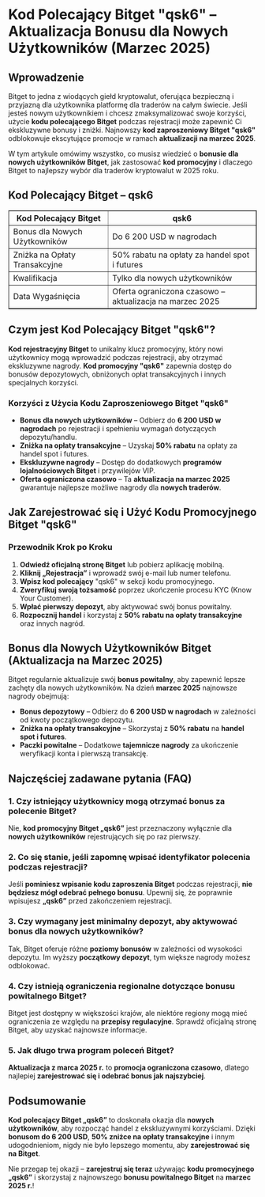 <h1>Kod Polecający Bitget "qsk6" – Aktualizacja Bonusu dla Nowych Użytkowników (Marzec 2025)</h1>

<h2>Wprowadzenie</h2>
<p>Bitget to jedna z wiodących giełd kryptowalut, oferująca bezpieczną i przyjazną dla użytkownika platformę dla traderów na całym świecie. Jeśli jesteś nowym użytkownikiem i chcesz zmaksymalizować swoje korzyści, użycie <strong>kodu polecającego Bitget</strong> podczas rejestracji może zapewnić Ci ekskluzywne bonusy i zniżki. Najnowszy <strong>kod zaproszeniowy Bitget "qsk6"</strong> odblokowuje ekscytujące promocje w ramach <strong>aktualizacji na marzec 2025</strong>.</p>
<p>W tym artykule omówimy wszystko, co musisz wiedzieć o <strong>bonusie dla nowych użytkowników Bitget</strong>, jak zastosować <strong>kod promocyjny</strong> i dlaczego Bitget to najlepszy wybór dla traderów kryptowalut w 2025 roku.</p>

<h2>Kod Polecający Bitget – qsk6</h2>
<table border="1">
    <tr>
        <th>Kod Polecający Bitget</th>
        <th>qsk6</th>
    </tr>
    <tr>
        <td>Bonus dla Nowych Użytkowników</td>
        <td>Do 6 200 USD w nagrodach</td>
    </tr>
    <tr>
        <td>Zniżka na Opłaty Transakcyjne</td>
        <td>50% rabatu na opłaty za handel spot i futures</td>
    </tr>
    <tr>
        <td>Kwalifikacja</td>
        <td>Tylko dla nowych użytkowników</td>
    </tr>
    <tr>
        <td>Data Wygaśnięcia</td>
        <td>Oferta ograniczona czasowo – aktualizacja na marzec 2025</td>
    </tr>
</table>

<h2>Czym jest Kod Polecający Bitget "qsk6"?</h2>
<p><strong>Kod rejestracyjny Bitget</strong> to unikalny klucz promocyjny, który nowi użytkownicy mogą wprowadzić podczas rejestracji, aby otrzymać ekskluzywne nagrody. <strong>Kod promocyjny "qsk6"</strong> zapewnia dostęp do bonusów depozytowych, obniżonych opłat transakcyjnych i innych specjalnych korzyści.</p>

<h3>Korzyści z Użycia Kodu Zaproszeniowego Bitget "qsk6"</h3>
<ul>
    <li><strong>Bonus dla nowych użytkowników</strong> – Odbierz do <strong>6 200 USD w nagrodach</strong> po rejestracji i spełnieniu wymagań dotyczących depozytu/handlu.</li>
    <li><strong>Zniżka na opłaty transakcyjne</strong> – Uzyskaj <strong>50% rabatu</strong> na opłaty za handel spot i futures.</li>
    <li><strong>Ekskluzywne nagrody</strong> – Dostęp do dodatkowych <strong>programów lojalnościowych Bitget</strong> i przywilejów VIP.</li>
    <li><strong>Oferta ograniczona czasowo</strong> – Ta <strong>aktualizacja na marzec 2025</strong> gwarantuje najlepsze możliwe nagrody dla <strong>nowych traderów</strong>.</li>
</ul>

<h2>Jak Zarejestrować się i Użyć Kodu Promocyjnego Bitget "qsk6"</h2>
<h3>Przewodnik Krok po Kroku</h3>
<ol>
    <li><strong>Odwiedź oficjalną stronę Bitget</strong> lub pobierz aplikację mobilną.</li>
    <li><strong>Kliknij „Rejestracja”</strong> i wprowadź swój e-mail lub numer telefonu.</li>
    <li><strong>Wpisz kod polecający</strong> "qsk6" w sekcji kodu promocyjnego.</li>
    <li><strong>Zweryfikuj swoją tożsamość</strong> poprzez ukończenie procesu KYC (Know Your Customer).</li>
    <li><strong>Wpłać pierwszy depozyt</strong>, aby aktywować swój bonus powitalny.</li>
    <li><strong>Rozpocznij handel</strong> i korzystaj z <strong>50% rabatu na opłaty transakcyjne</strong> oraz innych nagród.</li>
</ol>

<h2>Bonus dla Nowych Użytkowników Bitget (Aktualizacja na Marzec 2025)</h2>
<p>Bitget regularnie aktualizuje swój <strong>bonus powitalny</strong>, aby zapewnić lepsze zachęty dla nowych użytkowników. Na dzień <strong>marzec 2025</strong> najnowsze nagrody obejmują:</p>
<ul>
    <li><strong>Bonus depozytowy</strong> – Odbierz do <strong>6 200 USD w nagrodach</strong> w zależności od kwoty początkowego depozytu.</li>
    <li><strong>Zniżka na opłaty transakcyjne</strong> – Skorzystaj z <strong>50% rabatu</strong> na <strong>handel spot i futures</strong>.</li>
    <li><strong>Paczki powitalne</strong> – Dodatkowe <strong>tajemnicze nagrody</strong> za ukończenie weryfikacji konta i pierwszą transakcję.</li>
</ul>

<h2>Najczęściej zadawane pytania (FAQ)</h2>

<h3>1. Czy istniejący użytkownicy mogą otrzymać bonus za polecenie Bitget?</h3>
<p>Nie, <strong>kod promocyjny Bitget „qsk6”</strong> jest przeznaczony wyłącznie dla <strong>nowych użytkowników</strong> rejestrujących się po raz pierwszy.</p>

<h3>2. Co się stanie, jeśli zapomnę wpisać identyfikator polecenia podczas rejestracji?</h3>
<p>Jeśli <strong>pominiesz wpisanie kodu zaproszenia Bitget</strong> podczas rejestracji, <strong>nie będziesz mógł odebrać pełnego bonusu</strong>. Upewnij się, że poprawnie wpisujesz <strong>„qsk6”</strong> przed zakończeniem rejestracji.</p>

<h3>3. Czy wymagany jest minimalny depozyt, aby aktywować bonus dla nowych użytkowników?</h3>
<p>Tak, Bitget oferuje różne <strong>poziomy bonusów</strong> w zależności od wysokości depozytu. Im wyższy <strong>początkowy depozyt</strong>, tym większe nagrody możesz odblokować.</p>

<h3>4. Czy istnieją ograniczenia regionalne dotyczące bonusu powitalnego Bitget?</h3>
<p>Bitget jest dostępny w większości krajów, ale niektóre regiony mogą mieć ograniczenia ze względu na <strong>przepisy regulacyjne</strong>. Sprawdź oficjalną stronę Bitget, aby uzyskać najnowsze informacje.</p>

<h3>5. Jak długo trwa program poleceń Bitget?</h3>
<p><strong>Aktualizacja z marca 2025 r.</strong> to <strong>promocja ograniczona czasowo</strong>, dlatego najlepiej <strong>zarejestrować się i odebrać bonus jak najszybciej</strong>.</p>

<h2>Podsumowanie</h2>
<p><strong>Kod polecający Bitget „qsk6”</strong> to doskonała okazja dla <strong>nowych użytkowników</strong>, aby rozpocząć handel z ekskluzywnymi korzyściami. Dzięki <strong>bonusom do 6 200 USD</strong>, <strong>50% zniżce na opłaty transakcyjne</strong> i innym udogodnieniom, nigdy nie było lepszego momentu, aby <strong>zarejestrować się na Bitget</strong>.</p>
<p>Nie przegap tej okazji – <strong>zarejestruj się teraz</strong> używając <strong>kodu promocyjnego „qsk6”</strong> i skorzystaj z najnowszego <strong>bonusu powitalnego Bitget</strong> na <strong>marzec 2025 r.</strong>!</p>
